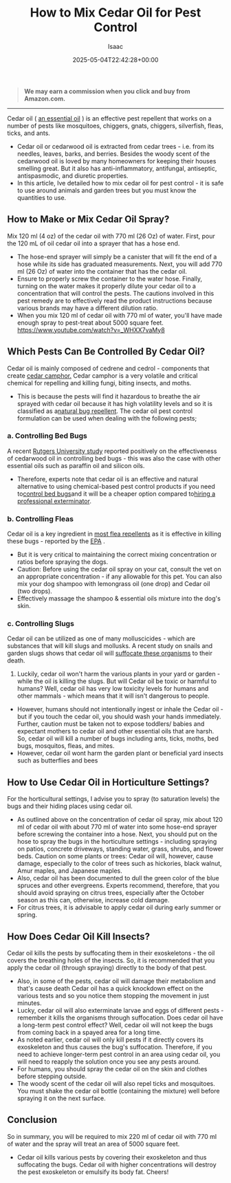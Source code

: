 ﻿---
author: Isaac
layout: post
title: How to Mix Cedar Oil for Pest Control
date: '2025-05-04T22:42:28+00:00'
categories:
- Fleas
- Guide
tags: []
slug: /how-to-mix-cedar-oil-for-pest-control/
lastmod: 2025-05-07T12:21:27+03:00
---
> **We may earn a commission when you click and buy from Amazon.com.**
>

---
Cedar oil (
[an essential oil](https://pestpolicy.com/essential-oils-for-bed-bugs/)
) is an effective pest repellent that works on a number of pests like mosquitoes, chiggers, gnats, chiggers, silverfish, fleas, ticks, and ants.
- Cedar oil or cedarwood oil is extracted from cedar trees - i.e. from its needles, leaves, barks, and berries.
Besides the woody scent of the cedarwood oil is loved by many homeowners for keeping their houses smelling great. But it also has anti-inflammatory, antifungal, antiseptic, antispasmodic, and diuretic properties.
- In this article, Ive detailed how to mix cedar oil for pest control - it is safe to use around animals and garden trees but you must know the quantities to use.
## How to Make or Mix Cedar Oil Spray?
Mix 120 ml (4 oz) of the cedar oil with 770 ml (26 Oz) of water.
First, pour the 120 mL of oil cedar oil into a sprayer that has a hose end.
- The hose-end sprayer will simply be a canister that will fit the end of a hose while its side has graduated measurements.
Next, you will add 770 ml (26 Oz) of water into the container that has the cedar oil.
- Ensure to properly screw the container to the water hose.
Finally, turning on the water makes it properly dilute your cedar oil to a concentration that will control the pests.
The cautions involved in this pest remedy are to effectively read the product instructions because various brands may have a different dilution ratio.
- When you mix 120 ml of cedar oil with 770 ml of water, you'll have made enough spray to pest-treat about 5000 square feet.
https://www.youtube.com/watch?v=_WHXX7vaMy8
## Which Pests Can Be Controlled By Cedar Oil?
Cedar oil is mainly composed of cedrene and cedrol - components that create
[cedar camphor.](https://ecommons.cornell.edu/bitstream/handle/1813/56116/cedarwood-oil-MRP-NYSIPM.pdf?sequence=1)
Cedar camphor is a very volatile and critical chemical for repelling and killing fungi, biting insects, and moths.
- This is because the pests will find it hazardous to breathe the air sprayed with cedar oil because it has high volatility levels and so it is classified as a[natural bug repellent](http://blogs.ifas.ufl.edu/wakullaco/2017/06/01/native-red-cedar-is-a-natural-insect-repellant/).
The cedar oil pest control formulation can be used when dealing with the following pests;
### a. Controlling Bed Bugs
A recent
[Rutgers University study](https://www.rutgers.edu/news)
reported positively on the effectiveness of cedarwood oil in controlling bed bugs - this was also the case with other essential oils such as paraffin oil and silicon oils.
- Therefore, experts note that cedar oil is an effective and natural alternative to using chemical-based pest control products if you need to[control bed bugs](https://new-url.com/bed-bugs-vs-other-pests)and it will be a cheaper option compared to[hiring a professional exterminator](https://new-url.com/how-much-do-bed-bug-exterminators-cost/).
### b. Controlling Fleas
Cedar oil is a key ingredient in
[most flea repellents](https://pestpolicy.com/how-to-kill-fleas-on-dogs-naturally-safe-and-fast/)
as it is effective in killing these bugs - reported by the
[EPA](http://juniper.oregonstate.edu/bibliography/documents/phpSK42c4_epa.pdf)
.
- But it is very critical to maintaining the correct mixing concentration or ratios before spraying the dogs.
- Caution: Before using the cedar oil spray on your cat, consult the vet on an appropriate concentration - if any allowable for this pet.
You can also mix your dog shampoo with lemongrass oil (one drop) and Cedar oil (two drops).
- Effectively massage the shampoo & essential oils mixture into the dog's skin.
### c. Controlling Slugs
Cedar oil can be utilized as one of many molluscicides - which are substances that will kill slugs and mollusks.
A recent study on snails and garden slugs shows that cedar oil will
[suffocate these organisms](https://ucanr.edu/blogs/blogcore/postdetail.cfm?postnum=10540)
to their death.
1. Luckily, cedar oil won't harm the various plants in your yard or garden - while the oil is killing the slugs.
But will Cedar oil be toxic or harmful to humans? Well, cedar oil has very low toxicity levels for humans and other mammals - which means that it will isn't dangerous to people.
- However, humans should not intentionally ingest or inhale the Cedar oil - but if you touch the cedar oil, you should wash your hands immediately.
Further, caution must be taken not to expose toddlers/ babies and expectant mothers to cedar oil and other essential oils that are harsh.
So, cedar oil will kill a number of bugs including ants, ticks, moths, bed bugs, mosquitos, fleas, and mites.
- However, cedar oil wont harm the garden plant or beneficial yard insects such as butterflies and bees
## How to Use Cedar Oil in Horticulture Settings?
For the horticultural settings, I advise you to spray (to saturation levels) the bugs and their hiding places using cedar oil.
- As outlined above on the concentration of cedar oil spray, mix about 120 ml of cedar oil with about 770 ml of water into some hose-end sprayer before screwing the container into a hose.
Next, you should put on the hose to spray the bugs in the horticulture settings - including spraying on patios, concrete driveways, standing water, grass, shrubs, and flower beds.
Caution on some plants or trees:
Cedar oil will, however, cause damage, especially to the color of trees such as hickories, black walnut, Amur maples, and Japanese maples.
- Also, cedar oil has been documented to dull the green color of the blue spruces and other evergreens.
Experts recommend, therefore, that you should avoid spraying on citrus trees, especially after the October season as this can, otherwise, increase cold damage.
- For citrus trees, it is advisable to apply cedar oil during early summer or spring.
## How Does Cedar Oil Kill Insects?
Cedar oil kills the pests by suffocating them in their exoskeletons - the oil covers the breathing holes of the insects.
So, it is recommended that you apply the cedar oil (through spraying) directly to the body of that pest.
- Also, in some of the pests, cedar oil will damage their metabolism and that's cause death
Cedar oil has a quick knockdown effect on the various tests and so you notice them stopping the movement in just minutes.
- Lucky, cedar oil will also exterminate larvae and eggs of different pests - remember it kills the organisms through suffocation.
Does cedar oil have a long-term pest control effect? Well, cedar oil will not keep the bugs from coming back in a spayed area for a long time.
- As noted earlier, cedar oil will only kill pests if it directly covers its exoskeleton and thus causes the bug's suffocation.
Therefore, if you need to achieve longer-term pest control in an area using cedar oil, you will need to reapply the solution once you see any pests around.
- For humans, you should spray the cedar oil on the skin and clothes before stepping outside.
- The woody scent of the cedar oil will also repel ticks and mosquitoes.
You must shake the cedar oil bottle (containing the mixture) well before spraying it on the next surface.
## Conclusion
So in summary, you will be required to mix 220 ml of cedar oil with 770 ml of water and the spray will treat an area of 5000 square feet.
- Cedar oil kills various pests by covering their exoskeleton and thus suffocating the bugs.
Cedar oil with higher concentrations will destroy the pest exoskeleton or emulsify its body fat.
Cheers!